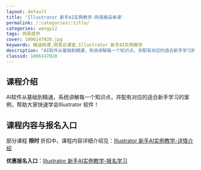 ```yaml
---
layout: default
title: 'Illustrator 新手AI实例教学-网易精品单课'
permalink: /:categories/:title/
categories: wangyi2
tags: 网易提供
cover: 1006147020.jpg
keywords: 精选网课,网易云课堂,Illustrator 新手AI实例教学
description: "AI软件从基础到精通，系统讲解每一个知识点，并配有对应的适合新手学习的案例，帮助大家快速学会Illustrator软件！Illustrator新手AI实例教学"
classid: 1006147020
---
```


## 课程介绍

AI软件从基础到精通，系统讲解每一个知识点，并配有对应的适合新手学习的案例，帮助大家快速学会Illustrator 软件！

## 课程内容与报名入口

部分课程 **限时** 折扣中，课程内容详细介绍见：[Illustrator 新手AI实例教学-详情介绍](https://study.163.com/course/introduction/1006147020.htm?share=1&shareId=1025206652&utm_campaign=share&utm_medium=iphoneShare&utm_source=&utm_u=1025206652)

**优惠报名入口**：[Illustrator 新手AI实例教学-报名学习](https://study.163.com/course/introduction/1006147020.htm?share=1&shareId=1025206652&utm_campaign=share&utm_medium=iphoneShare&utm_source=&utm_u=1025206652)

